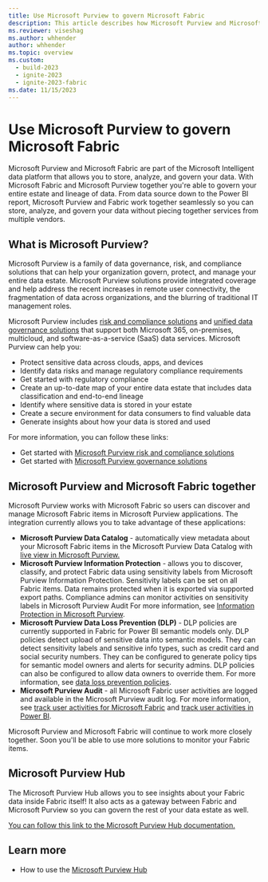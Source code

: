 ```yaml
---
title: Use Microsoft Purview to govern Microsoft Fabric
description: This article describes how Microsoft Purview and Microsoft Fabric work together to deliver a complete, governed data flow.
ms.reviewer: viseshag
ms.author: whhender
author: whhender
ms.topic: overview
ms.custom:
  - build-2023
  - ignite-2023
  - ignite-2023-fabric
ms.date: 11/15/2023
---
```


# Use Microsoft Purview to govern Microsoft Fabric

Microsoft Purview and Microsoft Fabric are part of the Microsoft Intelligent data platform that allows you to store, analyze, and govern your data. With Microsoft Fabric and Microsoft Purview together you're able to govern your entire estate and lineage of data. From data source down to the Power BI report, Microsoft Purview and Fabric work together seamlessly so you can store, analyze, and govern your data without piecing together services from multiple vendors.

## What is Microsoft Purview?

Microsoft Purview is a family of data governance, risk, and compliance solutions that can help your organization govern, protect, and manage your entire data estate. Microsoft Purview solutions provide integrated coverage and help address the recent increases in remote user connectivity, the fragmentation of data across organizations, and the blurring of traditional IT management roles.

Microsoft Purview includes [risk and compliance solutions](/microsoft-365/compliance/purview-compliance) and [unified data governance solutions](/azure/purview/overview) that support both Microsoft 365, on-premises, multicloud, and software-as-a-service (SaaS) data services. Microsoft Purview can help you:

- Protect sensitive data across clouds, apps, and devices
- Identify data risks and manage regulatory compliance requirements
- Get started with regulatory compliance
- Create an up-to-date map of your entire data estate that includes data classification and end-to-end lineage
- Identify where sensitive data is stored in your estate
- Create a secure environment for data consumers to find valuable data
- Generate insights about how your data is stored and used

For more information, you can follow these links:

- Get started with [Microsoft Purview risk and compliance solutions](/microsoft-365/compliance/purview-compliance)
- Get started with [Microsoft Purview governance solutions](/azure/purview/overview)

## Microsoft Purview and Microsoft Fabric together

Microsoft Purview works with Microsoft Fabric so users can discover and manage Microsoft Fabric items in Microsoft Purview applications. The integration currently allows you to take advantage of these applications:

- **Microsoft Purview Data Catalog** - automatically view metadata about your Microsoft Fabric items in the Microsoft Purview Data Catalog with [live view in Microsoft Purview.](/purview/live-view)
- **Microsoft Purview Information Protection** - allows you to discover, classify, and protect Fabric data using sensitivity labels from Microsoft Purview Information Protection. Sensitivity labels can be set on all Fabric items. Data remains protected when it is exported via supported export paths. Compliance admins can monitor activities on sensitivity labels in Microsoft Purview Audit For more information, see [Information Protection in Microsoft Purview](information-protection.md).
- **Microsoft Purview Data Loss Prevention (DLP)** - DLP policies are currently supported in Fabric for Power BI semantic models only. DLP policies detect upload of sensitive data into semantic models. They can detect sensitivity labels and sensitive info types, such as credit card and social security numbers. They can be configured to generate policy tips for semantic model owners and alerts for security admins. DLP policies can also be configured to allow data owners to override them. For more information, see [data loss prevention policies](/power-bi/enterprise/service-security-dlp-policies-for-power-bi-overview).
- **Microsoft Purview Audit** - all Microsoft Fabric user activities are logged and available in the Microsoft Purview audit log. For more information, see [track user activities for Microsoft Fabric](../admin/track-user-activities.md) and [track user activities in Power BI](/power-bi/admin/service-admin-auditing#use-the-audit-log).

Microsoft Purview and Microsoft Fabric will continue to work more closely together. Soon you'll be able to use more solutions to monitor your Fabric items.

## Microsoft Purview Hub

The Microsoft Purview Hub allows you to see insights about your Fabric data inside Fabric itself! It also acts as a gateway between Fabric and Microsoft Purview so you can govern the rest of your data estate as well.

[You can follow this link to the Microsoft Purview Hub documentation.](use-microsoft-purview-hub.md)

## Learn more

- How to use the [Microsoft Purview Hub](use-microsoft-purview-hub.md)
